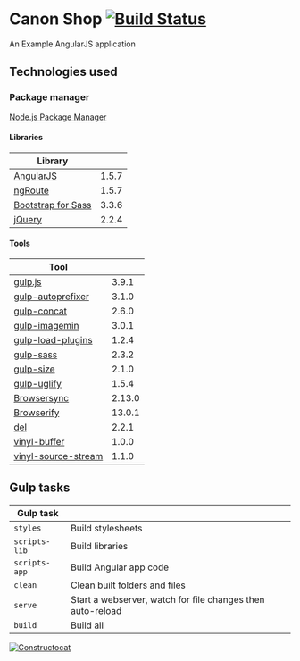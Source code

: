 # Canon Shop [![Build Status](https://travis-ci.org/nhantdn/canonshop.svg)](https://travis-ci.org/nhantdn/canonshop)
An Example AngularJS application

## Technologies used

### Package manager
[Node.js Package Manager](https://www.npmjs.com)

#### Libraries
Library | |
--- | ---
[AngularJS](https://www.npmjs.com/package/angular) | 1.5.7
[ngRoute](https://www.npmjs.com/package/angular-route) | 1.5.7
[Bootstrap for Sass](https://www.npmjs.com/package/bootstrap-sass) | 3.3.6
[jQuery](https://www.npmjs.com/package/jquery) | 2.2.4

#### Tools
Tool | |
--- | ---
[gulp.js](https://www.npmjs.com/package/gulp) | 3.9.1
[gulp-autoprefixer](https://www.npmjs.com/package/gulp-autoprefixer) | 3.1.0
[gulp-concat](https://www.npmjs.com/package/gulp-concat) | 2.6.0
[gulp-imagemin](https://www.npmjs.com/package/gulp-imagemin) | 3.0.1
[gulp-load-plugins](https://www.npmjs.com/package/gulp-load-plugins) | 1.2.4
[gulp-sass](https://www.npmjs.com/package/gulp-sass) | 2.3.2
[gulp-size](https://www.npmjs.com/package/gulp-size) | 2.1.0
[gulp-uglify](https://www.npmjs.com/package/gulp-uglify) | 1.5.4
[Browsersync](https://www.npmjs.com/package/browser-sync) | 2.13.0
[Browserify](https://www.npmjs.com/package/browserify) | 13.0.1
[del](https://www.npmjs.com/package/del) | 2.2.1
[vinyl-buffer](https://www.npmjs.com/package/vinyl-buffer) | 1.0.0
[vinyl-source-stream](https://www.npmjs.com/package/vinyl-source-stream) | 1.1.0

## Gulp tasks
Gulp task | |
--- | ---
`styles`| Build stylesheets
`scripts-lib`| Build libraries
`scripts-app`| Build Angular app code
`clean`| Clean built folders and files
`serve`| Start a webserver, watch for file changes then auto-reload
`build`| Build all

[![Constructocat](https://octodex.github.com/images/constructocat2.jpg)](https://octodex.github.com)

